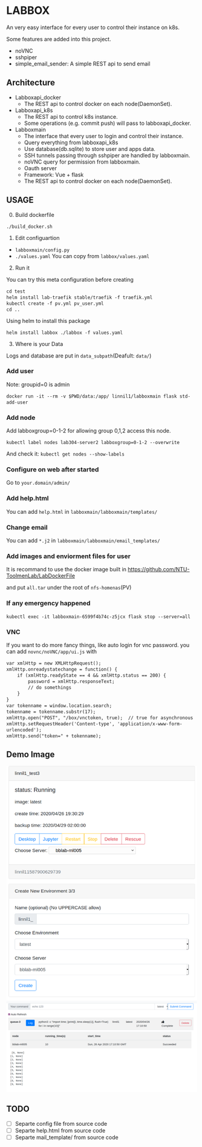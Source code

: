 # LABBOX

An very easy interface for every user to control their instance on k8s.

Some features are added into this project.
* noVNC
* sshpiper
* simple_email_sender: A simple REST api to send email

## Architecture
* Labboxapi_docker
    * The REST api to control docker on each node(DaemonSet).
* Labboxapi_k8s
    * The REST api to control k8s instance.
    * Some operations (e.g. commit push) will pass to labboxapi_docker.
* Labboxmain
    * The interface that every user to login and control their instance.
    * Query everything from labboxapi_k8s
    * Use database(db.sqlite) to store user and apps data.
    * SSH tunnels passing through sshpiper are handled by labboxmain.
    * noVNC query for permission from labboxmain.
    * Oauth server
    * Framework: Vue + flask
    * The REST api to control docker on each node(DaemonSet).

## USAGE

0. Build dockerfile
```
./build_docker.sh
```

1. Edit configuartion
* `labboxmain/config.py`
* `./values.yaml` You can copy from `labbox/values.yaml`

2. Run it

You can try this meta configuration before creating
```
cd test
helm install lab-traefik stable/traefik -f traefik.yml
kubectl create -f pv.yml pv_user.yml
cd ..
```

Using helm to install this package
```
helm install labbox ./labbox -f values.yaml
```

3. Where is your Data

Logs and database are put in `data_subpath`(Deafult: `data/`)


### Add user
Note: groupid=0 is admin
```
docker run -it --rm -v $PWD/data:/app/ linnil1/labboxmain flask std-add-user
```

### Add node
Add labboxgroup=0-1-2 for allowing group 0,1,2 access this node.
```
kubectl label nodes lab304-server2 labboxgroup=0-1-2 --overwrite
```

And check it:
`kubectl get nodes --show-labels`


### Configure on web after started
Go to `your.domain/admin/`


### Add help.html
You can add `help.html` in `labboxmain/labboxmain/templates/`

### Change email
You can add `*.j2` in `labboxmain/labboxmain/email_templates/`


### Add images and enviorment files for user
It is recommand to use the docker image built in
https://github.com/NTU-ToolmenLab/LabDockerFile

and put `all.tar` under the root of `nfs-homenas`(PV)


### If any emergency happened
```
kubectl exec -it labboxmain-6599f4b74c-z5jcx flask stop --server=all
```

### VNC
If you want to do more fancy things, like auto login for vnc password.
you can add `novnc/noVNC/app/ui.js` with
```
var xmlHttp = new XMLHttpRequest();
xmlHttp.onreadystatechange = function() {
    if (xmlHttp.readyState == 4 && xmlHttp.status == 200) {
        password = xmlHttp.responseText;
        // do somethings
    }
}
var tokenname = window.location.search;
tokenname = tokenname.substr(17);
xmlHttp.open("POST", "/box/vnctoken, true);  // true for asynchronous
xmlHttp.setRequestHeader('Content-type', 'application/x-www-form-urlencoded');
xmlHttp.send("token=" + tokenname);
```

## Demo Image
![](https://raw.githubusercontent.com/NTU-ToolmenLab/labbox/master/test/demo1.jpg)
![](https://raw.githubusercontent.com/NTU-ToolmenLab/labbox/master/test/demo2.jpg)


## TODO
* [ ] Separte config file from source code
* [ ] Separte help.html from source code
* [ ] Separte mail_template/ from source code
